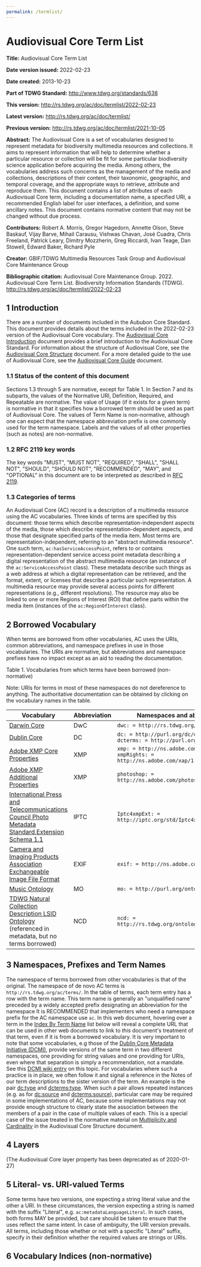 ```yaml
---
permalink: /termlist/
---
```


# Audiovisual Core Term List

**Title:** Audiovisual Core Term List

**Date version issued:** 2022-02-23

**Date created:** 2013-10-23

**Part of TDWG Standard:** http://www.tdwg.org/standards/638

**This version:** <http://rs.tdwg.org/ac/doc/termlist/2022-02-23>

**Latest version:** <http://rs.tdwg.org/ac/doc/termlist/>

**Previous version:** <http://rs.tdwg.org/ac/doc/termlist/2021-10-05>

**Abstract:** The Audiovisual Core is a set of vocabularies designed to
represent metadata for biodiversity multimedia resources and
collections. It aims to represent information that will help to
determine whether a particular resource or collection will be fit for
some particular biodiversity science application before acquiring the
media. Among others, the vocabularies address such concerns as the
management of the media and collections, descriptions of their content,
their taxonomic, geographic, and temporal coverage, and the appropriate
ways to retrieve, attribute and reproduce them. This document contains a
list of attributes of each Audiovisual Core term, including a documentation
name, a specified URI, a recommended English label for user interfaces,
a definition, and some ancillary notes. This document contains normative content that
may not be changed without due process.

**Contributors:** Robert A. Morris, Gregor Hagedorn, Annette Olson, Steve Baskauf, Vijay Barve, Mihail Carausu, Vishwas Chavan, José Cuadra, Chris Freeland, Patrick Leary, Dimitry Mozzherin, Greg Riccardi, Ivan Teage, Dan Stowell, Edward Baker, Richard Pyle

**Creator:** GBIF/TDWG Multimedia Resources Task Group and Audiovisual Core Maintenance Group

**Bibliographic citation:** Audiovisual Core Maintenance Group. 2022. Audiovisual Core Term List. Biodiversity Information Standards (TDWG). <http://rs.tdwg.org/ac/doc/termlist/2022-02-23>


## 1 Introduction

There are a number of documents included in the Aububon Core Standard.  This document provides details about the terms included in the 2022-02-23 version of the Audiovisual Core vocabulary. The [Audiovisual Core Introduction](introduction.md) document provides a brief introduction to the Audiovisual Core Standard. For information about the structure of Audiovisual Core, see the [Audiovisual Core Structure](structure.md) document.  For a more detailed guide to the use of Audiovisual Core, see the [Audiovisual Core Guide](guide.md) document.


### 1.1 Status of the content of this document

Sections 1.3 through 5 are normative, except for Table 1.  In Section 7 and its subparts, the values of the Normative URI, Definition, Required, and Repeatable are normative. The value of Usage (if it exists for a given term) is normative in that it specifies how a borrowed term should be used as part of Audiovisual Core.  The values of Term Name is non-normative, although one can expect that the namespace abbreviation prefix is one commonly used for the term namespace.  Labels and the values of all other properties (such as notes) are non-normative.

### 1.2 RFC 2119 key words
The key words "MUST", "MUST NOT", "REQUIRED", "SHALL", "SHALL NOT", "SHOULD", "SHOULD NOT", "RECOMMENDED", "MAY", and "OPTIONAL" in this document are to be interpreted as described in [RFC 2119](https://tools.ietf.org/html/rfc2119).

### 1.3 Categories of terms

An Audiovisual Core (AC) record is a description of a multimedia resource
using the AC vocabularies. Three kinds of terms are specified by this
document: those terms which describe representation-independent aspects
of the media, those which describe representation-dependent aspects, and those that designate specified parts of the media item.
Most terms are representation-independent, referring to an "abstract
multimedia resource". One such term, `ac:hasServiceAccessPoint`, refers to
or contains representation-dependent service access point metadata
describing a digital representation of the abstract multimedia resource (an instance of the `ac:ServiceAccessPoint` class).
These metadata describe such things as a web address at which a digital
representation can be retrieved, and the format, extent, or licenses
that describe a particular such representation. A multimedia resource
may provide several access points for different representations (e.g.,
different resolutions). The resource may also be linked to one or more Regions of Interest (ROI) that define parts within the media item (instances of the `ac:RegionOfInterest` class).


## 2 Borrowed Vocabulary

When terms are borrowed from other vocabularies, AC uses the URIs,
common abbreviations, and namespace prefixes in use in those
vocabularies. The URIs are normative, but abbreviations and namespace
prefixes have no impact except as an aid to reading the documentation.

Table 1. Vocabularies from which terms have been borrowed (non-normative)

Note: URIs for terms in most of these namespaces do not dereference to anything.  The authoritative documentation can be obtained by clicking on the vocabulary names in the table.

| Vocabulary | Abbreviation | Namespaces and abbreviations |
|------------|--------------|------------------------------|
| [Darwin Core](https://dwc.tdwg.org/terms/) | DwC         | `dwc: = http://rs.tdwg.org/dwc/terms/`
| [Dublin Core](http://dublincore.org/documents/dcmi-terms/) | DC          | `dc: = http://purl.org/dc/elements/1.1/, dcterms: = http://purl.org/dc/terms/` |
| [Adobe XMP Core Properties](https://wwwimages2.adobe.com/content/dam/acom/en/devnet/xmp/pdfs/XMP%20SDK%20Release%20cc-2016-08/XMPSpecificationPart1.pdf) | XMP | `xmp: = http://ns.adobe.com/xap/1.0/, xmpRights: = http://ns.adobe.com/xap/1.0/rights/` |
| [Adobe XMP Additional Properties](http://wwwimages.adobe.com/www.adobe.com/content/dam/acom/en/devnet/xmp/pdfs/XMP%20SDK%20Release%20cc-2014-12/XMPSpecificationPart2.pdf) | XMP | `photoshop: = http://ns.adobe.com/photoshop/1.0/` |
| [International Press and Telecommunications Council Photo Metadata Standard,Extension Schema 1.1](http://www.iptc.org/std/photometadata/specification/IPTC-PhotoMetadata-201007_1.pdf) | IPTC | `Iptc4xmpExt: = http://iptc.org/std/Iptc4xmpExt/2008-02-29/` |
| [Camera and Imaging Products Association Exchangeable Image File Format](http://www.cipa.jp/std/documents/e/DC-008-2012_E.pdf) | EXIF | `exif: = http://ns.adobe.com/exif/1.0/` |
| [Music Ontology](http://musicontology.com/specification/) | MO | `mo: = http://purl.org/ontology/mo/` |
| [TDWG Natural Collection Description LSID Ontology](https://github.com/tdwg/ontology/blob/master/ontology/voc/Collection.rdf) (referenced in metadata, but no terms borrowed) | NCD | `ncd: = http://rs.tdwg.org/ontology/voc/Collection#` |


## 3 Namespaces, Prefixes and Term Names

The namespace of terms borrowed from other vocabularies is that of the
original. The namespace of de novo AC terms is
`http://rs.tdwg.org/ac/terms/`. In the table of terms, each term entry has
a row with the term name. This term name is generally an "unqualified
name" preceded by a widely accepted prefix designating an abbreviation
for the namespace It is RECOMMENDED that implementers who need a
namespace prefix for the AC namespace use `ac`. In this web document,
hovering over a term in the [Index By Term Name](#index-by-term-name)
list below will reveal a complete URL that can be used in other web
documents to link to *this* document's treatment of that term, even if
it is from a borrowed vocabulary. It is very important to note that some
vocabularies, e.g those of the
[Dublin Core Metadata Initiative (DCMI)](http://dublincore.org/),
provide versions of the same term in two different namespaces, one
providing for string values and one providing for URIs, even where that
separation is simply a recommendation, not a mandate. See this
[DCMI wiki entry](https://web.archive.org/web/20171126043657/https://github.com/dcmi/repository/blob/master/mediawiki_wiki/FAQ/DC_and_DCTERMS_Namespaces.md)
on this topic. For vocabularies where such a practice is in place, we
often follow it and signal a reference in the Notes of our term
descriptions to the sister version of the term. An example is the pair
[dc:type](#dc_type) and [dcterms:type](#dcterms_type). When such a pair allows repeated instances (e.g. as for [dc:source](#dc_source) and [dcterms:source](#dcterms_source)), particular care may be required in some
implementations of AC, because
some implementations may not provide enough structure to clearly state
the association between the members of a pair in the case of multiple
values of each. This is a special case of the issue treated in the
normative material on [Multiplicity and Cardinality](structure.md#3-multiplicity-and-cardinality) in the Audiovisual Core Structure document.


## 4 Layers

(The Audiovisual Core layer property has been deprecated as of 2020-01-27)


## 5 Literal- vs. URI-valued Terms

Some terms have two versions, one expecting a string literal value and
the other a URI. In these circumstances, the version expecting a string
is named with the suffix "Literal", e.g. `ac:metadataLanguageLiteral`. In
such cases, both forms MAY be provided, but care should be taken to
ensure that the uses reflect the same intent. In case of ambiguity, the
URI version prevails. All terms, including those whether or not with a
specific "Literal" suffix, specify in their definition whether the
required values are strings or URIs.



## 6 Vocabulary Indices (non-normative)
